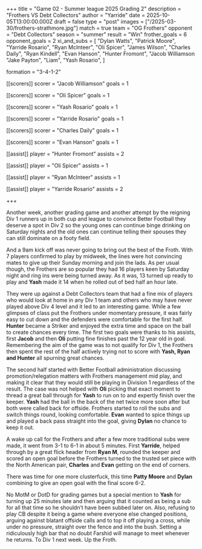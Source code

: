 +++
title = "Game 02 - Summer league 2025 Grading 2"
description = "Frothers VS Debt Collectors"
author = "Yarride"
date = 2025-10-05T13:00:00.000Z
draft = false
type = "post"
images = ["/2025-03-30/frothers-strathmore.jpg"]
match = true
team = "OG Frothers"
opponent = "Debt Collectors"
season = "summer"
result = "Win"
frother_goals = 6
opponent_goals = 2
xi_and_subs = [
  "Dylan Watts",
  "Patrick Moore",
  "Yarride Rosario",
  "Ryan McInteer",
  "Oli Spicer",
  "James Wilson",
  "Charles Daily",
  "Ryan Kindell",
  "Evan Hanson",
  "Hunter Fromont",
  "Jacob Williamson
  "Jake Payton",
  "Liam",
  "Yash Rosario",
]

formation = "3-4-1-2"

[[scorers]]
scorer = "Jacob Williamson"
goals = 1

[[scorers]]
scorer = "Oli Spicer"
goals = 1

[[scorers]]
scorer = "Yash Rosario"
goals = 1

[[scorers]]
scorer = "Yarride Rosario"
goals = 1


[[scorers]]
scorer = "Charles Daily"
goals = 1

[[scorers]]
scorer = "Evan Hanson"
goals = 1

[[assist]]
player = "Hunter Fromont"
assists = 2

[[assist]]
player = "Oli Spicer"
assists = 1

[[assist]]
player = "Ryan McInteer"
assists = 1

[[assist]]
player = "Yarride Rosario"
assists = 2

+++

Another week, another grading game and another attempt by the reigning Div 1 runners up in both cup and league to convince Better Football they deserve a spot in Div 2 so the young ones can continue binge drinking on Saturday nights and the old ones can continue telling their spouses they can still dominate on a footy field. 

And a 9am kick off was never going to bring out the best of the Froth. With 7 players confirmed to play by midweek, the lines were hot convincing mates to give up their Sunday morning and join the lads. As per usual though, the Frothers are so popular they had 16 players keen by Saturday night and ring ins were being turned away. As it was, 13 turned up ready to play and **Yash** made it 14 when he rolled out of bed half an hour late. 

They were up against a Debt Collectors team that had a fine mix of players who would look at home in any Div 1 team and others who may have never played above Div 4 level and it led to an interesting game. While a few glimpses of class put the Frothers under momentary pressure, it was fairly easy to cut down and the defenders were comfortable for the first half. **Hunter** became a Striker and enjoyed the extra time and space on the ball to create chances every time. The first two goals were thanks to his assists, first **Jacob** and then **Oli** putting fine finishes past the 12 year old in goal. Remembering the aim of the game was to not qualify for Div 1, the Frothers then spent the rest of the half actively trying not to score with **Yash, Ryan and Hunter** all spurning great chances. 

The second half started with Better Football administration discussing promotion/relegation matters with Frothers management mid play, and making it clear that they would still be playing in Division 1 regardless of the result. The case was not helped with **Oli** picking that exact moment to thread a great ball through for **Yash** to run on to and expertly finish over the keeper. **Yash** had the ball in the back of the net twice more soon after but both were called back for offside. Frothers started to roll the subs and switch things round, looking comfortable. **Evan** wanted to spice things up and played a back pass straight into the goal, giving **Dylan** no chance to keep it out. 

A wake up call for the Frothers and after a few more traditional subs were made, it went from 3-1 to 6-1 in about 5 minutes. First **Yarride**, helped through by a great flick header from **Ryan M**, rounded the keeper and scored an open goal before the Frothers turned to the trusted set piece with the North American pair, **Charles** and **Evan** getting on the end of corners. 

There was time for one more clusterfuck, this time **Patty Moore** and **Dylan** combining to give an open goal with the final score 6-2.

No MotM or DotD for grading games but a special mention to **Yash** for turning up 25 minutes late and then arguing that it counted as being a sub for all that time so he shouldn’t have been subbed later on. Also, refusing to play CB despite it being a game where everyone else changed positions, arguing against blatant offside calls and to top it off playing a cross, while under no pressure, straight over the fence and into the bush. Setting a ridiculously high bar that no doubt Farshid will manage to meet whenever he returns. To Div 1 next week. Up the Froth.